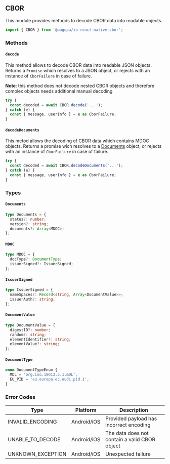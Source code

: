 ## CBOR

This module provides methods to decode CBOR data into readable objects.

```typescript
import { CBOR } from '@pagopa/io-react-native-cbor';
```

### Methods

#### `decode`

This method allows to decode CBOR data into readable JSON objects.
Returns a `Promise` which resolves to a JSON object, or rejects with an instance of `CborFailure` in case of failure.

**Note**: this method does not decode nested CBOR objects and therefore complex objects needs additional manual decoding

```typescript
try {
  const decoded = await CBOR.decode('...');
} catch (e) {
  const { message, userInfo } = e as CborFailure;
}
```

#### `decodeDocuments`

This metod allows the decoding of CBOR data which contains MDOC objects.
Returns a promise wich resolves to a [Documents](#documents) object, or rejects with an instance of `CborFailure` in case of failure.

```typescript
try {
  const decoded = await CBOR.decodeDocuments('...');
} catch (e) {
  const { message, userInfo } = e as CborFailure;
}
```

### Types

#### `Documents`

```typescript
type Documents = {
  status?: number;
  version?: string;
  documents?: Array<MDOC>;
};
```

#### `MDOC`

```typescript
type MDOC = {
  docType?: DocumentType;
  issuerSigned?: IssuerSigned;
};
```

#### `IssuerSigned`

```typescript
type IssuerSigned = {
  nameSpaces?: Record<string, Array<DocumentValue>>;
  issuerAuth?: string;
};
```

#### `DocumentValue`

```typescript
type DocumentValue = {
  digestID?: number;
  random?: string;
  elementIdentifier?: string;
  elementValue?: string;
};
```

#### `DocumentType`

```typescript
enum DocumentTypeEnum {
  MDL = 'org.iso.18013.5.1.mDL',
  EU_PID = 'eu.europa.ec.eudi.pid.1',
}
```

### Error Codes

| Type              | Platform    | Description                                   |
| ----------------- | ----------- | --------------------------------------------- |
| INVALID_ENCODING  | Android/iOS | Provided payload has incorrect encoding       |
| UNABLE_TO_DECODE  | Android/iOS | The data does not contain a valid CBOR object |
| UNKNOWN_EXCEPTION | Android/iOS | Unexpected failure                            |
